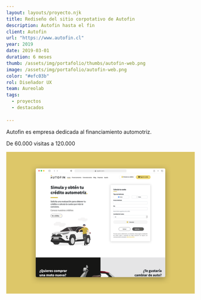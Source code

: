```yaml
---
layout: layouts/proyecto.njk
title: Rediseño del sitio corpotativo de Autofin
description: Autofin hasta el fin
client: Autofin
url: "https://www.autofin.cl"
year: 2019
date: 2019-03-01
duration: 6 meses
thumb: /assets/img/portafolio/thumbs/autofin-web.png
image: /assets/img/portafolio/autofin-web.png
color: "#efc03b"
rol: Diseñador UX
team: Aureolab
tags:
  - proyectos
  - destacados

---
```

Autofin es empresa dedicada al financiamiento automotriz.

De 60.000 visitas a 120.000

<img src="/assets/img/portafolio/autofin-web.png">